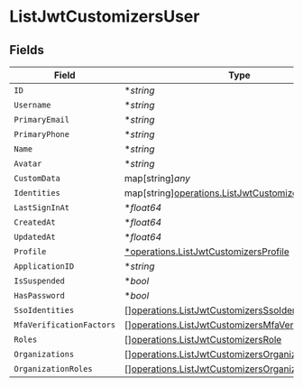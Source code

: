 # ListJwtCustomizersUser


## Fields

| Field                                                                                                                      | Type                                                                                                                       | Required                                                                                                                   | Description                                                                                                                |
| -------------------------------------------------------------------------------------------------------------------------- | -------------------------------------------------------------------------------------------------------------------------- | -------------------------------------------------------------------------------------------------------------------------- | -------------------------------------------------------------------------------------------------------------------------- |
| `ID`                                                                                                                       | **string*                                                                                                                  | :heavy_minus_sign:                                                                                                         | N/A                                                                                                                        |
| `Username`                                                                                                                 | **string*                                                                                                                  | :heavy_minus_sign:                                                                                                         | N/A                                                                                                                        |
| `PrimaryEmail`                                                                                                             | **string*                                                                                                                  | :heavy_minus_sign:                                                                                                         | N/A                                                                                                                        |
| `PrimaryPhone`                                                                                                             | **string*                                                                                                                  | :heavy_minus_sign:                                                                                                         | N/A                                                                                                                        |
| `Name`                                                                                                                     | **string*                                                                                                                  | :heavy_minus_sign:                                                                                                         | N/A                                                                                                                        |
| `Avatar`                                                                                                                   | **string*                                                                                                                  | :heavy_minus_sign:                                                                                                         | N/A                                                                                                                        |
| `CustomData`                                                                                                               | map[string]*any*                                                                                                           | :heavy_minus_sign:                                                                                                         | arbitrary                                                                                                                  |
| `Identities`                                                                                                               | map[string][operations.ListJwtCustomizersIdentities](../../models/operations/listjwtcustomizersidentities.md)              | :heavy_minus_sign:                                                                                                         | N/A                                                                                                                        |
| `LastSignInAt`                                                                                                             | **float64*                                                                                                                 | :heavy_minus_sign:                                                                                                         | N/A                                                                                                                        |
| `CreatedAt`                                                                                                                | **float64*                                                                                                                 | :heavy_minus_sign:                                                                                                         | N/A                                                                                                                        |
| `UpdatedAt`                                                                                                                | **float64*                                                                                                                 | :heavy_minus_sign:                                                                                                         | N/A                                                                                                                        |
| `Profile`                                                                                                                  | [*operations.ListJwtCustomizersProfile](../../models/operations/listjwtcustomizersprofile.md)                              | :heavy_minus_sign:                                                                                                         | N/A                                                                                                                        |
| `ApplicationID`                                                                                                            | **string*                                                                                                                  | :heavy_minus_sign:                                                                                                         | N/A                                                                                                                        |
| `IsSuspended`                                                                                                              | **bool*                                                                                                                    | :heavy_minus_sign:                                                                                                         | N/A                                                                                                                        |
| `HasPassword`                                                                                                              | **bool*                                                                                                                    | :heavy_minus_sign:                                                                                                         | N/A                                                                                                                        |
| `SsoIdentities`                                                                                                            | [][operations.ListJwtCustomizersSsoIdentity](../../models/operations/listjwtcustomizersssoidentity.md)                     | :heavy_minus_sign:                                                                                                         | N/A                                                                                                                        |
| `MfaVerificationFactors`                                                                                                   | [][operations.ListJwtCustomizersMfaVerificationFactor](../../models/operations/listjwtcustomizersmfaverificationfactor.md) | :heavy_minus_sign:                                                                                                         | N/A                                                                                                                        |
| `Roles`                                                                                                                    | [][operations.ListJwtCustomizersRole](../../models/operations/listjwtcustomizersrole.md)                                   | :heavy_minus_sign:                                                                                                         | N/A                                                                                                                        |
| `Organizations`                                                                                                            | [][operations.ListJwtCustomizersOrganization](../../models/operations/listjwtcustomizersorganization.md)                   | :heavy_minus_sign:                                                                                                         | N/A                                                                                                                        |
| `OrganizationRoles`                                                                                                        | [][operations.ListJwtCustomizersOrganizationRole](../../models/operations/listjwtcustomizersorganizationrole.md)           | :heavy_minus_sign:                                                                                                         | N/A                                                                                                                        |